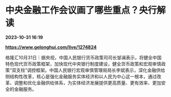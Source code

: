 # 中央金融工作会议画了哪些重点？央行解读

**2023-10-31 16:19**

**https://www.gelonghui.com/live/1274824**

格隆汇10月31日｜据央视，中国人民银行货币政策司司长邹澜表示，将健全中国特色现代货币政策框架，加快现代中央银行制度建设，健全货币政策和宏观审慎政策“双支柱”调控框架。中国人民银行宏观审慎管理局局长李斌表示，深化金融供给侧结构性改革，核心是强化金融服务实体经济和以人民为中心这一根本，通过改革、调整和优化金融供给体系，为实体经济发展提供更高质量、更有效率、更加安全的金融服务。